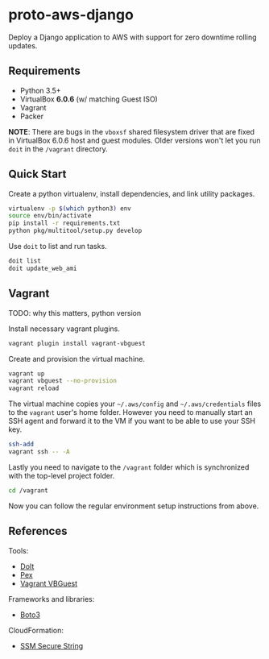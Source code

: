 # proto-aws-django

Deploy a Django application to AWS with support for zero downtime rolling
updates.

## Requirements

* Python 3.5+
* VirtualBox **6.0.6** (w/ matching Guest ISO)
* Vagrant
* Packer

**NOTE**: There are bugs in the `vboxsf` shared filesystem driver that are
fixed in VirtualBox 6.0.6 host and guest modules. Older versions won't let you
run `doit` in the `/vagrant` directory.

## Quick Start

Create a python virtualenv, install dependencies, and link utility packages.

```bash
virtualenv -p $(which python3) env
source env/bin/activate
pip install -r requirements.txt
python pkg/multitool/setup.py develop
```

Use `doit` to list and run tasks.

```bash
doit list
doit update_web_ami
```

## Vagrant

TODO: why this matters, python version

Install necessary vagrant plugins.

```bash
vagrant plugin install vagrant-vbguest
```

Create and provision the virtual machine.

```bash
vagrant up
vagrant vbguest --no-provision
vagrant reload
```

The virtual machine copies your `~/.aws/config` and `~/.aws/credentials` files
to the `vagrant` user's home folder. However you need to manually start an SSH
agent and forward it to the VM if you want to be able to use your SSH key.

```bash
ssh-add
vagrant ssh -- -A
```

Lastly you need to navigate to the `/vagrant` folder which is synchronized
with the top-level project folder.

```bash
cd /vagrant
```

Now you can follow the regular environment setup instructions from above.

## References

Tools:

* [DoIt](http://pydoit.org/)
* [Pex](https://pex.readthedocs.io/en/stable/index.html)
* [Vagrant VBGuest](https://github.com/dotless-de/vagrant-vbguest)

Frameworks and libraries:

* [Boto3](https://boto3.amazonaws.com/v1/documentation/api/latest/index.html)

CloudFormation:

* [SSM Secure String](https://docs.aws.amazon.com/AWSCloudFormation/latest/UserGuide/dynamic-references.html#dynamic-references-ssm-secure-strings)
